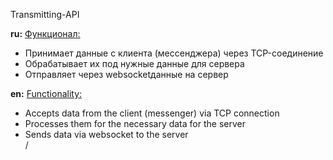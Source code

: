
Transmitting-API 

<b>ru:</b> 
<u>Функционал:</u> 
<ul>
<li>Принимает данные с клиента (мессенджера) через TCP-соединение</li>
<li>Обрабатывает их под нужные данные для сервера</li>
<li>Отправляет через websocketданные на сервер</li>
</ul>

<b>en:</b>
<u>Functionality:</u>
<ul>
<li>Accepts data from the client (messenger) via TCP connection</li>
<li>Processes them for the necessary data for the server</li>
<li>Sends data via websocket to the server</li>
/</ul>
